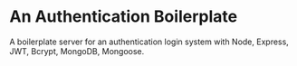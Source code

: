 # An Authentication Boilerplate 

A boilerplate server for an authentication login system with Node, Express, JWT, Bcrypt, MongoDB, Mongoose.
